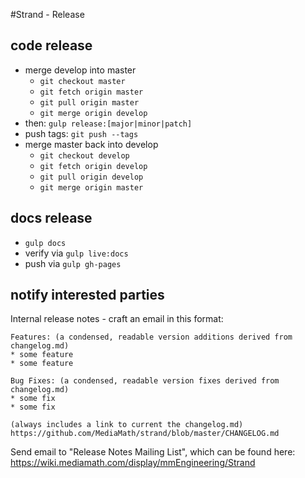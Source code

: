 #Strand - Release

## code release
* merge develop into master
  * `git checkout master`
  * `git fetch origin master`
  * `git pull origin master`
  * `git merge origin develop`
* then: `gulp release:[major|minor|patch]`
* push tags: `git push --tags`
* merge master back into develop
  * `git checkout develop`
  * `git fetch origin develop`
  * `git pull origin develop`
  * `git merge origin master`

## docs release
* `gulp docs`
* verify via `gulp live:docs`
* push via `gulp gh-pages`

## notify interested parties

Internal release notes - craft an email in this format:

```
Features: (a condensed, readable version additions derived from changelog.md)
* some feature
* some feature

Bug Fixes: (a condensed, readable version fixes derived from changelog.md)
* some fix
* some fix

(always includes a link to current the changelog.md)
https://github.com/MediaMath/strand/blob/master/CHANGELOG.md
```

Send email to "Release Notes Mailing List", which can be found here:
https://wiki.mediamath.com/display/mmEngineering/Strand